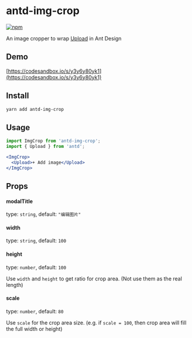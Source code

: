 # antd-img-crop

[![npm](https://img.shields.io/npm/v/antd-img-crop.svg?style=flat-square)](https://www.npmjs.com/package/antd-img-crop)

An image cropper to wrap [Upload](https://ant.design/components/upload/) in Ant Design

## Demo

[https://codesandbox.io/s/y3y6y80yk1](https://codesandbox.io/s/y3y6y80yk1)

## Install

```bash
yarn add antd-img-crop
```

## Usage

```jsx harmony
import ImgCrop from 'antd-img-crop';
import { Upload } from 'antd';

<ImgCrop>
  <Upload>+ Add image</Upload>
</ImgCrop>
```

## Props

#### modalTitle

type: `string`, default: `"编辑图片"`

#### width

type: `string`, default: `100`

#### height

type: `number`, default: `100`

Use `width` and `height` to get ratio for crop area. (Not use them as the real length)

#### scale

type: `number`, default: `80`

Use `scale` for the crop area size. (e.g. if `scale = 100`, then crop area will fill the full width or height)
